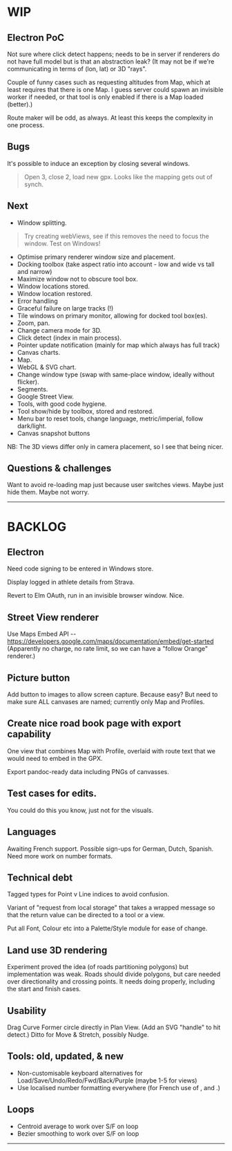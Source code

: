 
# WIP

## Electron PoC

Not sure where click detect happens; needs to be in server if renderers do not have full model but is that an abstraction leak?
(It may not be if we're communicating in terms of (lon, lat) or 3D "rays". 

Couple of funny cases such as requesting altitudes from Map, which at least requires that there is one Map. 
I guess server could spawn an invisible worker if needed, or that tool is only enabled if there is a Map loaded (better).)

Route maker will be odd, as always. At least this keeps the complexity in one process.

## Bugs

It's possible to induce an exception by closing several windows.
> Open 3, close 2, load new gpx.
> Looks like the mapping gets out of synch.

## Next

* Window splitting.
> Try creating webViews, see if this removes the need to focus the window.
> Test on Windows!

* Optimise primary renderer window size and placement.
* Docking toolbox (take aspect ratio into account - low and wide vs tall and narrow)
* Maximize window not to obscure tool box.
* Window locations stored.
* Window location restored.
* Error handling
* Graceful failure on large tracks (!)
* Tile windows on primary monitor, allowing for docked tool box(es).
* Zoom, pan.
* Change camera mode for 3D.
* Click detect (index in main process).
* Pointer update notification (mainly for map which always has full track)
* Canvas charts.
* Map.
* WebGL & SVG chart.
* Change window type (swap with same-place window, ideally without flicker).
* Segments.
* Google Street View.
* Tools, with good code hygiene.
* Tool show/hide by toolbox, stored and restored.
* Menu bar to reset tools, change language, metric/imperial, follow dark/light.
* Canvas snapshot buttons

NB: The 3D views differ only in camera placement, so I see that being nicer.

## Questions & challenges

Want to avoid re-loading map just because user switches views. Maybe just hide them. Maybe not worry.

---

# BACKLOG

## Electron

Need code signing to be entered in Windows store.

Display logged in athlete details from Strava.

Revert to Elm OAuth, run in an invisible browser window. Nice.

## Street View renderer

Use Maps Embed API -- https://developers.google.com/maps/documentation/embed/get-started
(Apparently no charge, no rate limit, so we can have a "follow Orange" renderer.)

## Picture button

Add button to images to allow screen capture. Because easy?
But need to make sure ALL canvases are named; currently only Map and Profiles.

## Create nice road book page with export capability

One view that combines Map with Profile, overlaid with route text that we would need to 
embed in the GPX.

Export pandoc-ready data including PNGs of canvasses.

## Test cases for edits.

You could do this you know, just not for the visuals.

## Languages

Awaiting French support.
Possible sign-ups for German, Dutch, Spanish.
Need more work on number formats.

## Technical debt

Tagged types for Point v Line indices to avoid confusion.

Variant of "request from local storage" that takes a wrapped message so that the return value
can be directed to a tool or a view.

Put all Font, Colour etc into a Palette/Style module for ease of change.

## Land use 3D rendering

Experiment proved the idea (of roads partitioning polygons) but implementation was weak.
Roads should divide polygons, but care needed over directionality and crossing points.
It needs doing properly, including the start and finish cases.

## Usability

Drag Curve Former circle directly in Plan View. (Add an SVG "handle" to hit detect.)
Ditto for Move & Stretch, possibly Nudge.

## Tools: old, updated, & new

- Non-customisable keyboard alternatives for Load/Save/Undo/Redo/Fwd/Back/Purple (maybe 1-5 for views)
- Use localised number formatting everywhere (for French use of , and .)

## Loops

- Centroid average to work over S/F on loop
- Bezier smoothing to work over S/F on loop

 
---
